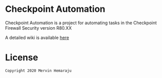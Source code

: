 # Checkpoint Automation

Checkpoint Automation is a project for automating tasks in the Checkpoint Firewall Security version R80.XX

A detailed wiki is available [here](https://github.com/mervin16/Checkpoint-Automation/wiki)

# License

```
Copyright 2020 Mervin Hemaraju
```
